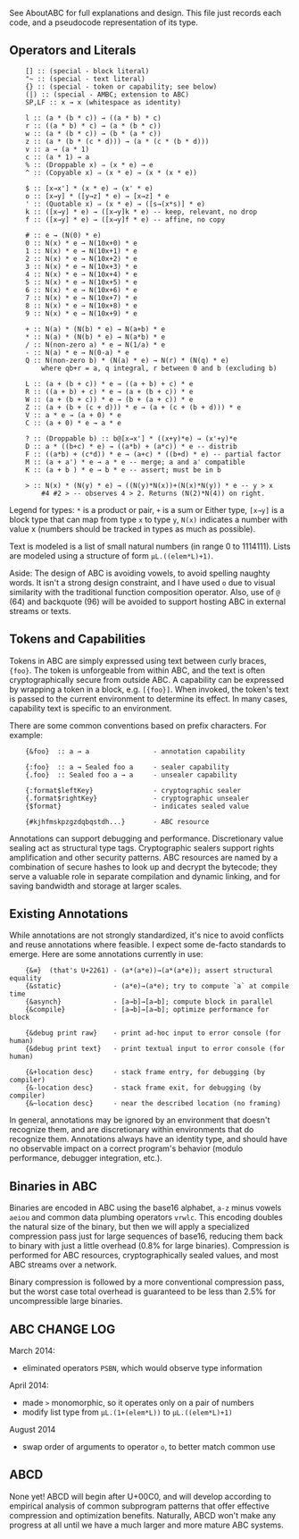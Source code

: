 
See AboutABC for full explanations and design. This file just records each code, and a pseudocode representation of its type.

## Operators and Literals

        [] :: (special - block literal)
        "~ :: (special - text literal)
        {} :: (special - token or capability; see below)
        (|) :: (special - AMBC; extension to ABC)
        SP,LF :: x → x (whitespace as identity)

        l :: (a * (b * c)) → ((a * b) * c)
        r :: ((a * b) * c) → (a * (b * c))
        w :: (a * (b * c)) → (b * (a * c))
        z :: (a * (b * (c * d))) → (a * (c * (b * d)))
        v :: a → (a * 1)
        c :: (a * 1) → a
        % :: (Droppable x) ⇒ (x * e) → e
        ^ :: (Copyable x) ⇒ (x * e) → (x * (x * e))

        $ :: [x→x'] * (x * e) → (x' * e)
        o :: [x→y] * ([y→z] * e) → [x→z] * e
        ' :: (Quotable x) ⇒ (x * e) → ([s→(x*s)] * e)
        k :: ([x→y] * e) → ([x→y]k * e) -- keep, relevant, no drop
        f :: ([x→y] * e) → ([x→y]f * e) -- affine, no copy

        # :: e → (N(0) * e)
        0 :: N(x) * e → N(10x+0) * e
        1 :: N(x) * e → N(10x+1) * e
        2 :: N(x) * e → N(10x+2) * e
        3 :: N(x) * e → N(10x+3) * e
        4 :: N(x) * e → N(10x+4) * e
        5 :: N(x) * e → N(10x+5) * e
        6 :: N(x) * e → N(10x+6) * e
        7 :: N(x) * e → N(10x+7) * e
        8 :: N(x) * e → N(10x+8) * e
        9 :: N(x) * e → N(10x+9) * e

        + :: N(a) * (N(b) * e) → N(a+b) * e
        * :: N(a) * (N(b) * e) → N(a*b) * e
        / :: N(non-zero a) * e → N(1/a) * e
        - :: N(a) * e → N(0-a) * e
        Q :: N(non-zero b) * (N(a) * e) → N(r) * (N(q) * e)
            where qb+r = a, q integral, r between 0 and b (excluding b)

        L :: (a + (b + c)) * e → ((a + b) + c) * e
        R :: ((a + b) + c) * e → (a + (b + c)) * e
        W :: (a + (b + c)) * e → (b + (a + c)) * e
        Z :: (a + (b + (c + d))) * e → (a + (c + (b + d))) * e
        V :: a * e → (a + 0) * e
        C :: (a + 0) * e → a * e

        ? :: (Droppable b) :: b@[x→x'] * ((x+y)*e) → (x'+y)*e
        D :: a * ((b+c) * e) → ((a*b) + (a*c)) * e -- distrib
        F :: ((a*b) + (c*d)) * e → (a+c) * ((b+d) * e) -- partial factor
        M :: (a + a') * e → a * e -- merge; a and a' compatible
        K :: (a + b ) * e → b * e -- assert; must be in b

        > :: N(x) * (N(y) * e) → ((N(y)*N(x))+(N(x)*N(y)) * e -- y > x
            #4 #2 > -- observes 4 > 2. Returns (N(2)*N(4)) on right.

Legend for types: `*` is a product or pair, `+` is a sum or Either type, `[x→y]` is a block type that can map from type `x` to type `y`, `N(x)` indicates a number with value x (numbers should be tracked in types as much as possible). 

Text is modeled is a list of small natural numbers (in range 0 to 1114111). Lists are modeled using a structure of form `µL.((elem*L)+1)`. 

Aside: The design of ABC is avoiding vowels, to avoid spelling naughty words. It isn't a strong design constraint, and I have used `o` due to visual similarity with the traditional function composition operator. Also, use of `@` (64) and backquote (96) will be avoided to support hosting ABC in external streams or texts.

## Tokens and Capabilities

Tokens in ABC are simply expressed using text between curly braces, `{foo}`. The token is unforgeable from within ABC, and the text is often cryptographically secure from outside ABC. A capability can be expressed by wrapping a token in a block, e.g. `[{foo}]`. When invoked, the token's text is passed to the current environment to determine its effect. In many cases, capability text is specific to an environment. 

There are some common conventions based on prefix characters. For example:

        {&foo}  :: a → a                - annotation capability

        {:foo}  :: a → Sealed foo a     - sealer capability
        {.foo}  :: Sealed foo a → a     - unsealer capability

        {:format$leftKey}               - cryptographic sealer
        {.format$rightKey}              - cryptographic unsealer
        {$format}                       - indicates sealed value

        {#kjhfmskpzgzdqbqstdh...}       - ABC resource

Annotations can support debugging and performance. Discretionary value sealing act as structural type tags. Cryptographic sealers support rights amplification and other security patterns. ABC resources are named by a combination of secure hashes to look up and decrypt the bytecode; they serve a valuable role in separate compilation and dynamic linking, and for saving bandwidth and storage at larger scales.

## Existing Annotations

While annotations are not strongly standardized, it's nice to avoid conflicts and reuse annotations where feasible. I expect some de-facto standards to emerge. Here are some annotations currently in use:

        {&≡}  (that's U+2261) - (a*(a*e))→(a*(a*e)); assert structural equality
        {&static}             - (a*e)→(a*e); try to compute `a` at compile time
        {&asynch}             - [a→b]→[a→b]; compute block in parallel
        {&compile}            - [a→b]→[a→b]; optimize performance for block

        {&debug print raw}    - print ad-hoc input to error console (for human) 
        {&debug print text}   - print textual input to error console (for human)

        {&+location desc}     - stack frame entry, for debugging (by compiler)
        {&-location desc}     - stack frame exit, for debugging (by compiler)
        {&~location desc}     - near the described location (no framing)

In general, annotations may be ignored by an environment that doesn't recognize them, and are discretionary within environments that do recognize them. Annotations always have an identity type, and should have no observable impact on a correct program's behavior (modulo performance, debugger integration, etc.). 

## Binaries in ABC

Binaries are encoded in ABC using the base16 alphabet, `a-z` minus vowels `aeiou` and common data plumbing operators `vrwlc`. This encoding doubles the natural size of the binary, but then we will apply a specialized compression pass just for large sequences of base16, reducing them back to binary with just a little overhead (0.8% for large binaries). Compression is performed for ABC resources, cryptographically sealed values, and most ABC streams over a network.

Binary compression is followed by a more conventional compression pass, but the worst case total overhead is guaranteed to be less than 2.5% for uncompressible large binaries. 

## ABC CHANGE LOG

March 2014: 
* eliminated operators `PSBN`, which would observe type information

April 2014: 
* made `>` monomorphic, so it operates only on a pair of numbers
* modify list type from `µL.(1+(elem*L))` to `µL.((elem*L)+1)`

August 2014
* swap order of arguments to operator `o`, to better match common use

## ABCD

None yet! ABCD will begin after U+00C0, and will develop according to empirical analysis of common subprogram patterns that offer effective compression and optimization benefits. Naturally, ABCD won't make any progress at all until we have a much larger and more mature ABC systems.
